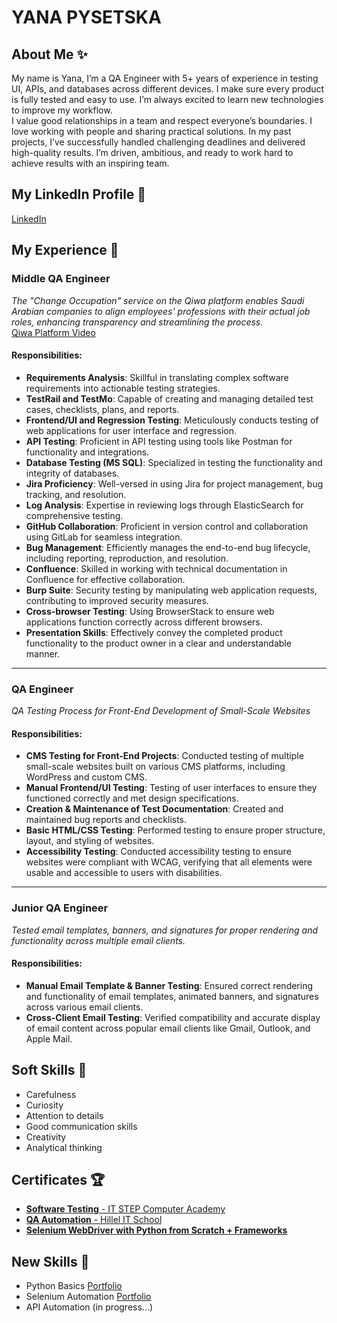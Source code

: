 # YANA PYSETSKA 

## About Me ✨
My name is Yana, I’m a QA Engineer with 5+ years of experience in testing UI, APIs, and databases across different devices. I make sure every product is fully tested and easy to use. I’m always excited to learn new technologies to improve my workflow.  
I value good relationships in a team and respect everyone’s boundaries. I love working with people and sharing practical solutions. In my past projects, I’ve successfully handled challenging deadlines and delivered high-quality results. I’m driven, ambitious, and ready to work hard to achieve results with an inspiring team.

## My LinkedIn Profile 📄
[LinkedIn](https://www.linkedin.com/in/jana-pysetska/)

## My Experience 🏢

### Middle QA Engineer
*The "Change Occupation" service on the Qiwa platform enables Saudi Arabian companies to align employees' professions with their actual job roles, enhancing transparency and streamlining the process.*  
[Qiwa Platform Video](https://www.youtube.com/watch?v=dUl4MsWcy7k&ab_channel=Qiwa)

#### Responsibilities:
- **Requirements Analysis**: Skillful in translating complex software requirements into actionable testing strategies.
- **TestRail and TestMo**: Capable of creating and managing detailed test cases, checklists, plans, and reports.
- **Frontend/UI and Regression Testing**: Meticulously conducts testing of web applications for user interface and regression.
- **API Testing**: Proficient in API testing using tools like Postman for functionality and integrations.
- **Database Testing (MS SQL)**: Specialized in testing the functionality and integrity of databases.
- **Jira Proficiency**: Well-versed in using Jira for project management, bug tracking, and resolution.
- **Log Analysis**: Expertise in reviewing logs through ElasticSearch for comprehensive testing.
- **GitHub Collaboration**: Proficient in version control and collaboration using GitLab for seamless integration.
- **Bug Management**: Efficiently manages the end-to-end bug lifecycle, including reporting, reproduction, and resolution.
- **Confluence**: Skilled in working with technical documentation in Confluence for effective collaboration.
- **Burp Suite**: Security testing by manipulating web application requests, contributing to improved security measures.
- **Cross-browser Testing**: Using BrowserStack to ensure web applications function correctly across different browsers.
- **Presentation Skills**: Effectively convey the completed product functionality to the product owner in a clear and understandable manner.

---

### QA Engineer
*QA Testing Process for Front-End Development of Small-Scale Websites*

#### Responsibilities:
- **CMS Testing for Front-End Projects**: Conducted testing of multiple small-scale websites built on various CMS platforms, including WordPress and custom CMS.
- **Manual Frontend/UI Testing**: Testing of user interfaces to ensure they functioned correctly and met design specifications.
- **Creation & Maintenance of Test Documentation**: Created and maintained bug reports and checklists.
- **Basic HTML/CSS Testing**: Performed testing to ensure proper structure, layout, and styling of websites.
- **Accessibility Testing**: Conducted accessibility testing to ensure websites were compliant with WCAG, verifying that all elements were usable and accessible to users with disabilities.

---

### Junior QA Engineer
*Tested email templates, banners, and signatures for proper rendering and functionality across multiple email clients.*

#### Responsibilities:
- **Manual Email Template & Banner Testing**: Ensured correct rendering and functionality of email templates, animated banners, and signatures across various email clients.
- **Cross-Client Email Testing**: Verified compatibility and accurate display of email content across popular email clients like Gmail, Outlook, and Apple Mail.

## Soft Skills 🤝
- Carefulness
- Curiosity
- Attention to details
- Good communication skills
- Creativity
- Analytical thinking

## Certificates 🏆
- [**Software Testing** - IT STEP Computer Academy](https://drive.google.com/file/d/1hAKNL_Zn_QTXTLpUI2LiB5sCty2BZs3Q/view?usp=sharing)
- [**QA Automation** - Hillel IT School](https://drive.google.com/file/d/1SIP0gGIXwdofghKIicd4yd6cvb4tAVAv/view?usp=sharing)
- [**Selenium WebDriver with Python from Scratch + Frameworks**](https://drive.google.com/file/d/1jURRhNveLEBk6rrjb8wR1x75srnIfGXX/view?usp=sharing)

## New Skills 🚀
- Python Basics [Portfolio](https://github.com/YanaPysetska/PYTHON.git)
- Selenium Automation [Portfolio](https://github.com/YanaPysetska/SELENIUM.git)
- API Automation (in progress...)
